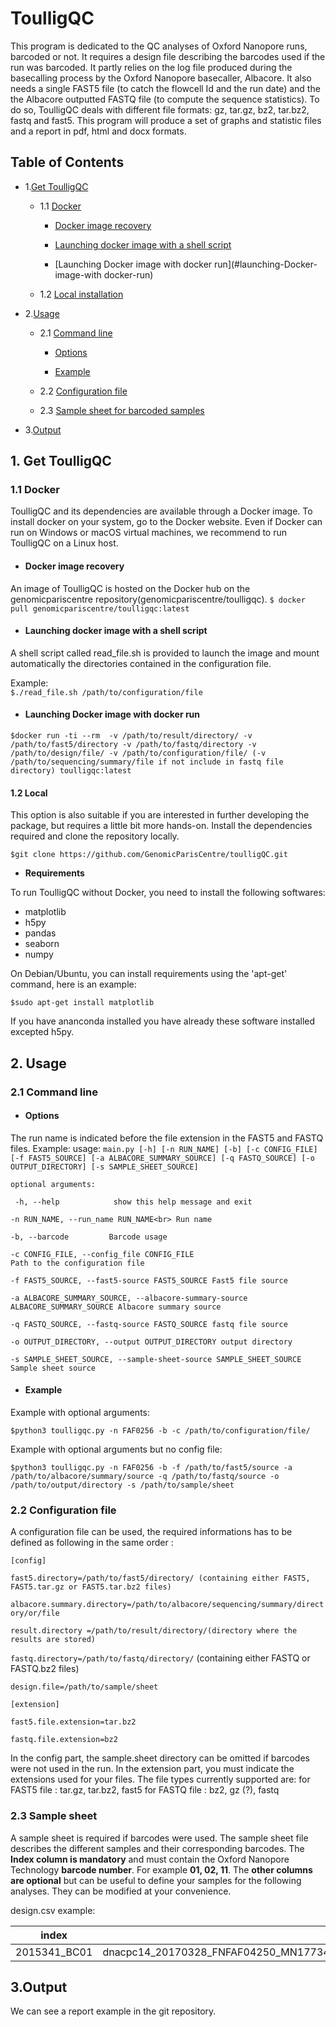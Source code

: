 # ToulligQC
This program is dedicated to the QC analyses of Oxford Nanopore runs, barcoded or not. It requires a design file describing the barcodes used if the run was barcoded. It partly relies on the log file produced during the basecalling process by the Oxford Nanopore basecaller, Albacore. It also needs a single FAST5 file (to catch the flowcell Id and the run date) and the the Albacore outputted FASTQ file (to compute the sequence statistics). To do so, ToulligQC deals with different file formats: gz, tar.gz, bz2, tar.bz2, fastq and fast5.
This program will produce a set of graphs and statistic files and a report in pdf, html and docx formats.

## Table of Contents

* 1.[Get ToulligQC](#get-toulligqc)
  * 1.1 [Docker](#docker)
     *  [Docker image recovery](#docker-image-recovery)
  
     *  [Launching docker image with a shell script](#launching-docker-image-with-a-shell-script)
     
     *  [Launching Docker image with docker run](#launching-Docker-image-with docker-run)
     
  * 1.2 [Local installation](#local-installation)
* 2.[Usage](#usage)
    * 2.1 [Command line](#command-line)

      * [Options](#options)
  
      * [Example](#example)

     *  2.2 [Configuration file](#configuration-file)
  
     * 2.3 [Sample sheet for barcoded samples](#sample-sheet-for-barcoded-samples)
* 3.[Output](#output) 

<a name="get-toulligqc"></a>
## 1. Get ToulligQC 
<a name="docker"></a>
### 1.1 Docker
ToulligQC and its dependencies are available through a Docker image. To install docker on your system, go to the Docker website. Even if Docker can run on Windows or macOS virtual machines, we recommend to run ToulligQC on a Linux host. 
<a name="docker-image-recovery"></a>
* ####  Docker image recovery
An image of ToulligQC is hosted on the Docker hub on the genomicpariscentre repository(genomicpariscentre/toulligqc).
`$ docker pull genomicpariscentre/toulligqc:latest `
<a name="launching-docker-image-with-a-shell-script"></a>
   * #### Launching docker image with a shell script
A shell script called read_file.sh is provided to launch the image and mount  automatically the directories contained in the configuration file. 

Example:<br>
`$./read_file.sh /path/to/configuration/file `

<a name="launching-docker-image-with-a-shell-script"></a>
* ####  Launching Docker image with docker run
`$docker run -ti --rm  -v /path/to/result/directory/
 -v /path/to/fast5/directory
 -v /path/to/fastq/directory
 -v /path/to/design/file/
 -v /path/to/configuration/file/
 (-v /path/to/sequencing/summary/file if not include in fastq file directory)
 toulligqc:latest `
 
 <a name="local-installation"></a>
#### 1.2 Local
This option is also suitable if you are interested in further developing the package, but requires a little bit more hands-on. Install the dependencies required and clone the repository locally.

`$git clone https://github.com/GenomicParisCentre/toulligQC.git`

* **Requirements**

To run ToulligQC without Docker, you need to install the following softwares:
* matplotlib
* h5py
* pandas
* seaborn
* numpy

On Debian/Ubuntu, you can install requirements using the 'apt-get' command, here is an example: 

`$sudo apt-get install matplotlib`

 If you have ananconda installed you have already these software installed excepted h5py.

<a name="usage"></a>
## 2. Usage
<a name="command-line"></a>
### 2.1 Command line

<a name="options"></a>
* #### Options

The run name is indicated before the file extension in the FAST5 and FASTQ files.
Example:
usage: `main.py [-h] [-n RUN_NAME] [-b] [-c CONFIG_FILE] [-f FAST5_SOURCE]
               [-a ALBACORE_SUMMARY_SOURCE] [-q FASTQ_SOURCE]
               [-o OUTPUT_DIRECTORY] [-s SAMPLE_SHEET_SOURCE]`

               
`optional arguments:`


 ` -h, --help            show this help message and exit`<br>
 
  `-n RUN_NAME, --run_name RUN_NAME<br>
                        Run name`<br>
                        
  `-b, --barcode         Barcode usage`<br>
  
  `-c CONFIG_FILE, --config_file CONFIG_FILE`<br>
                        `Path to the configuration file`<br>
                        
  `-f FAST5_SOURCE, --fast5-source FAST5_SOURCE
                        Fast5 file source`<br>
                        
  `-a ALBACORE_SUMMARY_SOURCE, --albacore-summary-source ALBACORE_SUMMARY_SOURCE Albacore summary source`<br>
  
  `-q FASTQ_SOURCE, --fastq-source FASTQ_SOURCE
                        fastq file source`<br>
                        
  `-o OUTPUT_DIRECTORY, --output OUTPUT_DIRECTORY
                        output directory`<br>
                        
  `-s SAMPLE_SHEET_SOURCE, --sample-sheet-source SAMPLE_SHEET_SOURCE
                        Sample sheet source`<br>
                       
 <a name="example"></a>
 * #### Example
 >>>
Example with optional arguments:

`$python3 toulligqc.py -n FAF0256 -b -c /path/to/configuration/file/`

Example with optional arguments but no config file:

`$python3 toulligqc.py -n FAF0256 -b -f /path/to/fast5/source -a /path/to/albacore/summary/source -q /path/to/fastq/source -o /path/to/output/directory -s /path/to/sample/sheet`

<a name="configuration-file"></a>
### 2.2 Configuration file

A configuration file can be used, the required informations has to be defined as following in the same order :

`[config]`

`fast5.directory=/path/to/fast5/directory/ (containing either FAST5, FAST5.tar.gz or FAST5.tar.bz2 files)`

`albacore.summary.directory=/path/to/albacore/sequencing/summary/directory/or/file`

`result.directory =/path/to/result/directory/(directory where the results are stored)`

`fastq.directory=/path/to/fastq/directory/` (containing either FASTQ or FASTQ.bz2 files)

`design.file=/path/to/sample/sheet`

`[extension]`

`fast5.file.extension=tar.bz2`

`fastq.file.extension=bz2`

In the config part, the sample.sheet directory can be omitted if barcodes were not used in the run.
In the extension part, you must indicate the extensions used for your files. The file types currently supported are:
for FAST5 file : tar.gz, tar.bz2, fast5
for FASTQ file : bz2, gz (?), fastq

<a name="sample-sheet-for-barcoded-samples"></a>
### 2.3 Sample sheet
 
A sample sheet is required if barcodes were used. The sample sheet file describes the different samples and their corresponding barcodes. The **Index column is mandatory** and  must contain the Oxford Nanopore Technology **barcode number**. For example **01, 02, 11**. The **other columns are optional** but can be useful to define your samples for the following analyses. They can be modified at your convenience.

design.csv example:

index | Reads | 
------- | ------- 
 2015341_BC01 | dnacpc14_20170328_FNFAF04250_MN17734_mux_scan_1D_validation_test1_45344_barcode01_template.fastq.bz2 

## 3.Output
We can see a report example in the git repository.


